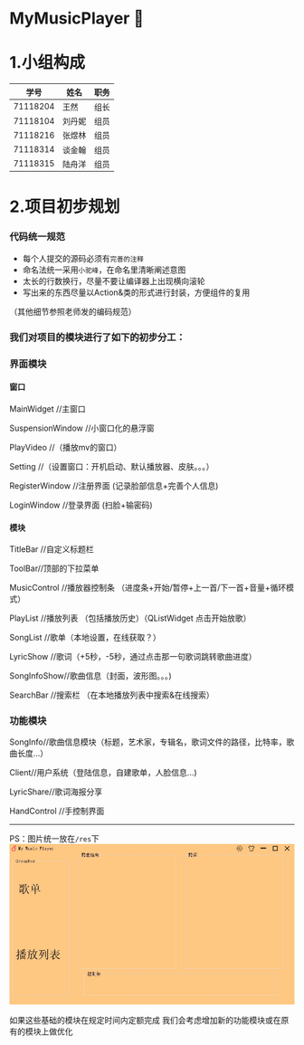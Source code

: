 # MyMusicPlayer :musical_note:

# 1.小组构成

| 学号     | 姓名   | 职务 |
| -------- | ------ | ---- |
| 71118204 | 王然   | 组长 |
| 71118104 | 刘丹妮 | 组员 |
| 71118216 | 张煜林 | 组员 |
| 71118314 | 谈金翰 | 组员 |
| 71118315 | 陆舟洋 | 组员 |

# 2.项目初步规划
### 代码统一规范

- 每个人提交的源码必须有`完善的注释`
- 命名法统一采用`小驼峰`，在命名里清晰阐述意图
- 太长的行数换行，尽量不要让编译器上出现横向滚轮
- 写出来的东西尽量以Action&类的形式进行封装，方便组件的复用

（其他细节参照老师发的编码规范）

### 我们对项目的模块进行了如下的初步分工：
### 界面模块
#### 窗口
MainWidget //主窗口

SuspensionWindow //小窗口化的悬浮窗

PlayVideo //（播放mv的窗口）

Setting //（设置窗口：开机启动、默认播放器、皮肤。。。）

RegisterWindow //注册界面 (记录脸部信息+完善个人信息)

LoginWindow //登录界面 (扫脸+输密码)

#### 模块
TitleBar //自定义标题栏

ToolBar//顶部的下拉菜单

MusicControl //播放器控制条 （进度条+开始/暂停+上一首/下一首+音量+循环模式）

PlayList //播放列表 （包括播放历史）（QListWidget 点击开始放歌）

SongList //歌单（本地设置，在线获取？）

LyricShow //歌词（+5秒，-5秒，通过点击那一句歌词跳转歌曲进度）

SongInfoShow//歌曲信息（封面，波形图。。。)

SearchBar //搜索栏 （在本地播放列表中搜索&在线搜索）

### 功能模块
SongInfo//歌曲信息模块（标题，艺术家，专辑名，歌词文件的路径，比特率，歌曲长度...）

Client//用户系统（登陆信息，自建歌单，人脸信息...)

LyricShare//歌词海报分享

HandControl //手控制界面

--------

PS：图片统一放在`/res`下
![img](./sample.jpg)

如果这些基础的模块在规定时间内定额完成
我们会考虑增加新的功能模块或在原有的模块上做优化
